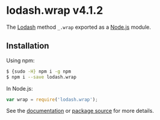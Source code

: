 # lodash.wrap v4.1.2

The [Lodash](https://lodash.com/) method `_.wrap` exported as a [Node.js](https://nodejs.org/) module.

## Installation

Using npm:
```bash
$ {sudo -H} npm i -g npm
$ npm i --save lodash.wrap
```

In Node.js:
```js
var wrap = require('lodash.wrap');
```

See the [documentation](https://lodash.com/docs#wrap) or [package source](https://github.com/lodash/lodash/blob/4.1.2-npm-packages/lodash.wrap) for more details.
